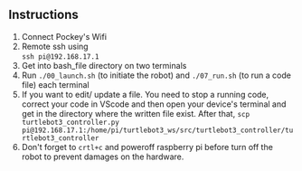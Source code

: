 ## Instructions 
  1. Connect Pockey's Wifi
  2. Remote ssh using <br> ```ssh pi@192.168.17.1```
  3. Get into bash_file directory on two terminals
  4. Run ```./00_launch.sh``` (to initiate the robot) and ```./07_run.sh``` (to run a code file) each terminal
  5. If you want to edit/ update a file. You need to stop a running code, correct your code
in VScode and then open your device's terminal and get in the directory where the written file exist. After that,
```scp turtlebot3_controller.py pi@192.168.17.1:/home/pi/turtlebot3_ws/src/turtlebot3_controller/turtlebot3_controller```
  7. Don't forget to ```crtl+c``` and poweroff raspberry pi before turn off the robot to prevent damages on the hardware.
